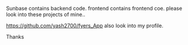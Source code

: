 Sunbase contains backend code.
frontend contains frontend coe.
please look into these projects of mine..

https://github.com/yash2700/fyers_App
also look into my profile.

Thanks
